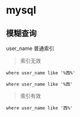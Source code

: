 # mysql

## 模糊查询

user_name 普通索引

>  索引无效

	where user_name like '%西%'

	where user_name like '%西'


>  索引有效

	where user_name like '西%'